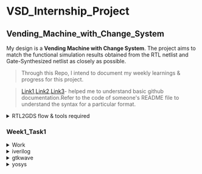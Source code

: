 # **VSD_Internship_Project**
## Vending_Machine_with_Change_System
My design is a **Vending Machine with Change System**. The project aims to match the functional simulation results obtained from the RTL netlist and Gate-Synthesized netlist as closely as possible.

>Through this Repo, I intend to document my weekly learnings & progress for this project.

>[Link1](https://docs.github.com/en/get-started/writing-on-github/getting-started-with-writing-and-formatting-on-github/basic-writing-and-formatting-syntax),[Link2](https://www.youtube.com/watch?v=Nj87GEXxhjc),[Link3](https://gist.github.com/citrusui/07978f14b11adada364ff901e27c7f61)- helped me to understand basic github documentation.Refer to the code of someone's README file to understand the syntax for a particular format.

<details>
 <summary> RTL2GDS flow & tools required </summary>
	
>Complete flow toolchain - **Qflow**

> [^1]: Refer to this course for all the open source tools installation - [Link](https://www.udemy.com/course/vsd-a-complete-guide-to-install-open-source-eda-tools/learn/lecture/6719216#overview) 

>Static Timing Analysis mandatory at every stage,tool - **Opentimer**
- RTL netlist
>Logic Synthesis tool - **Yosys open synthesis suite**
- Through Logic synthesis you get Logical netlist(gates&flipflops)
>IC design flow tool(FP,placement,CTS) - **Graywolf**
- Floorplanning
- Placement of logical cells
>Layout viewer at any stage to correct DRC,tool - **MAGIC**
- Clock Tree Synthesis(to get the specified skew)
>Routing toll - **Qrouter**
- Routing
- Signoff - gds out to fabrication
>Pre/Post layout Simulation,tool - **ngSPICE**

>Schematic editor,tool - **eSim**

</details>	

###  Week1_Task1

<details>
 <summary> Work </summary>
To install all the necessary tools required for this project.Refer to the course [^1] to install Virtual box with Ubuntu 20.04+,allocate 6-8GB RAM,4CPU and 40GB Disk Space.Install the following tools:
 
- iverilog
- gtkwave
- yosys
</details>	

<details>
 <summary> iverilog </summary>
 
```bash
sudo apt-get install iverilog
```

![image](https://github.com/VarunGaneshan/VSD_Intern_VM/assets/94780009/95de84c2-8752-4888-8a0c-f38f6ef44585)

After launch 

![image](https://github.com/VarunGaneshan/VSD_Intern_VM/assets/94780009/0238a323-29d9-469f-877a-f63a053e7020)

</details>	

<details>
 <summary> gtkwave </summary>

```bash
(paste each line seperately)
sudo apt update
sudo apt install gtkwave
```

![image](https://github.com/VarunGaneshan/VSD_Intern_VM/assets/94780009/2958abbd-740b-4721-aac3-2af69e0fcff9)

After launch

![image](https://github.com/VarunGaneshan/VSD_Intern_VM/assets/94780009/638882c0-5119-481d-860d-679a62039621)

</details>	

<details>
 <summary> yosys </summary>
	
 ```bash
(paste each line seperately)
git clone https://github.com/YosysHQ/yosys.git
cd yosys
sudo apt install make
sudo apt-get install build-essential clang bison flex \libreadline-dev gawk tcl-dev libffi-dev git \
graphviz xdot pkg-config python3 libboost-system-dev \ libboost-python-dev libboost-filesystem-dev zlib1g-dev
make config-gcc
make 
sudo make install
```
![image](https://github.com/VarunGaneshan/VSD_Intern_VM/assets/94780009/6f41ef80-39c0-4206-8017-04f8629178dd)
![image](https://github.com/VarunGaneshan/VSD_Intern_VM/assets/94780009/4a9a5ea5-17f9-4841-8244-ac77fe5d1d47)

After launch

![image](https://github.com/VarunGaneshan/VSD_Intern_VM/assets/94780009/9f4b4e66-3c42-43ef-9c7b-61bb31642816)

</details>	
